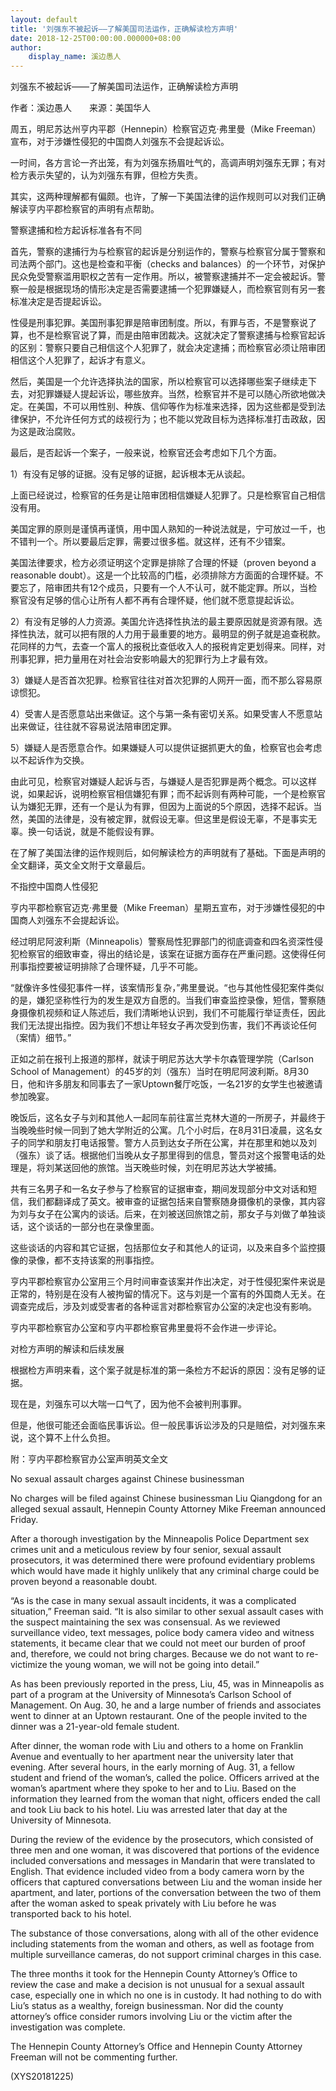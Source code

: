 ```yaml
---
layout: default
title: '刘强东不被起诉——了解美国司法运作，正确解读检方声明'
date: 2018-12-25T00:00:00.000000+08:00
author:
    display_name: 溪边愚人
---
```


刘强东不被起诉——了解美国司法运作，正确解读检方声明

作者：溪边愚人　　来源：美国华人

周五，明尼苏达州亨内平郡（Hennepin）检察官迈克·弗里曼（Mike Freeman）宣布，对于涉嫌性侵犯的中国商人刘强东不会提起诉讼。

一时间，各方言论一齐出笼，有为刘强东扬眉吐气的，高调声明刘强东无罪；有对检方表示失望的，认为刘强东有罪，但检方失责。

其实，这两种理解都有偏颇。也许，了解一下美国法律的运作规则可以对我们正确解读亨内平郡检察官的声明有点帮助。

警察逮捕和检方起诉标准各有不同

首先，警察的逮捕行为与检察官的起诉是分别运作的，警察与检察官分属于警察和司法两个部门。这也是检查和平衡（checks and balances）的一个环节，对保护民众免受警察滥用职权之苦有一定作用。所以，被警察逮捕并不一定会被起诉。警察一般是根据现场的情形决定是否需要逮捕一个犯罪嫌疑人，而检察官则有另一套标准决定是否提起诉讼。

性侵是刑事犯罪。美国刑事犯罪是陪审团制度。所以，有罪与否，不是警察说了算，也不是检察官说了算，而是由陪审团裁决。这就决定了警察逮捕与检察官起诉的区别：警察只要自己相信这个人犯罪了，就会决定逮捕；而检察官必须让陪审团相信这个人犯罪了，起诉才有意义。

然后，美国是一个允许选择执法的国家，所以检察官可以选择哪些案子继续走下去，对犯罪嫌疑人提起诉讼，哪些放弃。当然，检察官并不是可以随心所欲地做决定。在美国，不可以用性别、种族、信仰等作为标准来选择，因为这些都是受到法律保护，不允许任何方式的歧视行为；也不能以党政目标为选择标准打击政敌，因为这是政治腐败。

最后，是否起诉一个案子，一般来说，检察官还会考虑如下几个方面。

1）有没有足够的证据。没有足够的证据，起诉根本无从谈起。

上面已经说过，检察官的任务是让陪审团相信嫌疑人犯罪了。只是检察官自己相信没有用。

美国定罪的原则是谨慎再谨慎，用中国人熟知的一种说法就是，宁可放过一千，也不错判一个。所以要最后定罪，需要过很多槛。就这样，还有不少错案。

美国法律要求，检方必须证明这个定罪是排除了合理的怀疑（proven beyond a reasonable doubt）。这是一个比较高的门槛，必须排除方方面面的合理怀疑。不要忘了，陪审团共有12个成员，只要有一个人不认可，就不能定罪。所以，当检察官没有足够的信心让所有人都不再有合理怀疑，他们就不愿意提起诉讼。

2）有没有足够的人力资源。美国允许选择性执法的最主要原因就是资源有限。选择性执法，就可以把有限的人力用于最重要的地方。最明显的例子就是追查税款。花同样的力气，去查一个富人的报税比查低收入人的报税肯定更划得来。同样，对刑事犯罪，把力量用在对社会治安影响最大的犯罪行为上才最有效。

3）嫌疑人是否首次犯罪。检察官往往对首次犯罪的人网开一面，而不那么容易原谅惯犯。

4）受害人是否愿意站出来做证。这个与第一条有密切关系。如果受害人不愿意站出来做证，往往就不容易说法陪审团定罪。

5）嫌疑人是否愿意合作。如果嫌疑人可以提供证据抓更大的鱼，检察官也会考虑以不起诉作为交换。

由此可见，检察官对嫌疑人起诉与否，与嫌疑人是否犯罪是两个概念。可以这样说，如果起诉，说明检察官相信嫌犯有罪；而不起诉则有两种可能，一个是检察官认为嫌犯无罪，还有一个是认为有罪，但因为上面说的5个原因，选择不起诉。当然，美国的法律是，没有被定罪，就假设无辜。但这里是假设无辜，不是事实无辜。换一句话说，就是不能假设有罪。

在了解了美国法律的运作规则后，如何解读检方的声明就有了基础。下面是声明的全文翻译，英文全文附于文章最后。

不指控中国商人性侵犯

亨内平郡检察官迈克·弗里曼（Mike Freeman）星期五宣布，对于涉嫌性侵犯的中国商人刘强东不会提起诉讼。

经过明尼阿波利斯（Minneapolis）警察局性犯罪部门的彻底调查和四名资深性侵犯检察官的细致审查，得出的结论是，该案在证据方面存在严重问题。这使得任何刑事指控要被证明排除了合理怀疑，几乎不可能。

“就像许多性侵犯事件一样，该案情形复杂，”弗里曼说。“也与其他性侵犯案件类似的是，嫌犯坚称性行为的发生是双方自愿的。当我们审查监控录像，短信，警察随身摄像机视频和证人陈述后，我们清晰地认识到，我们不可能履行举证责任，因此我们无法提出指控。因为我们不想让年轻女子再次受到伤害，我们不再谈论任何（案情）细节。”

正如之前在报刊上报道的那样，就读于明尼苏达大学卡尔森管理学院（Carlson School of Management）的45岁的刘（强东）当时在明尼阿波利斯。8月30日，他和许多朋友和同事去了一家Uptown餐厅吃饭，一名21岁的女学生也被邀请参加晚宴。

晚饭后，这名女子与刘和其他人一起同车前往富兰克林大道的一所房子，并最终于当晚晚些时候一同到了她大学附近的公寓。几个小时后，在8月31日凌晨，这名女子的同学和朋友打电话报警。警方人员到达女子所在公寓，并在那里和她以及刘（强东）谈了话。根据他们当晚从女子那里得到的信息，警员对这个报警电话的处理是，将刘某送回他的旅馆。当天晚些时候，刘在明尼苏达大学被捕。

共有三名男子和一名女子参与了检察官的证据审查，期间发现部分中文对话和短信，我们都翻译成了英文。被审查的证据包括来自警察随身摄像机的录像，其内容为刘与女子在公寓内的谈话。后来，在刘被送回旅馆之前，那女子与刘做了单独谈话，这个谈话的一部分也在录像里面。

这些谈话的内容和其它证据，包括那位女子和其他人的证词，以及来自多个监控摄像的录像，都不支持该案的刑事指控。

亨内平郡检察官办公室用三个月时间审查该案并作出决定，对于性侵犯案件来说是正常的，特别是在没有人被拘留的情况下。这与刘是一个富有的外国商人无关。在调查完成后，涉及刘或受害者的各种谣言对郡检察官办公室的决定也没有影响。

亨内平郡检察官办公室和亨内平郡检察官弗里曼将不会作进一步评论。

对检方声明的解读和后续发展

根据检方声明来看，这个案子就是标准的第一条检方不起诉的原因：没有足够的证据。

现在是，刘强东可以大喘一口气了，因为他不会被判刑事罪。

但是，他很可能还会面临民事诉讼。但一般民事诉讼涉及的只是赔偿，对刘强东来说，这个算不上什么负担。

附：亨内平郡检察官办公室声明英文全文

No sexual assault charges against Chinese businessman

No charges will be filed against Chinese businessman Liu Qiangdong for an alleged sexual assault, Hennepin County Attorney Mike Freeman announced Friday.

After a thorough investigation by the Minneapolis Police Department sex crimes unit and a meticulous review by four senior, sexual assault prosecutors, it was determined there were profound evidentiary problems which would have made it highly unlikely that any criminal charge could be proven beyond a reasonable doubt.

“As is the case in many sexual assault incidents, it was a complicated situation,” Freeman said. “It is also similar to other sexual assault cases with the suspect maintaining the sex was consensual. As we reviewed surveillance video, text messages, police body camera video and witness statements, it became clear that we could not meet our burden of proof and, therefore, we could not bring charges. Because we do not want to re-victimize the young woman, we will not be going into detail.”

As has been previously reported in the press, Liu, 45, was in Minneapolis as part of a program at the University of Minnesota’s Carlson School of Management. On Aug. 30, he and a large number of friends and associates went to dinner at an Uptown restaurant. One of the people invited to the dinner was a 21-year-old female student.

After dinner, the woman rode with Liu and others to a home on Franklin Avenue and eventually to her apartment near the university later that evening. After several hours, in the early morning of Aug. 31, a fellow student and friend of the woman’s, called the police. Officers arrived at the woman’s apartment where they spoke to her and to Liu. Based on the information they learned from the woman that night, officers ended the call and took Liu back to his hotel. Liu was arrested later that day at the University of Minnesota.

During the review of the evidence by the prosecutors, which consisted of three men and one woman, it was discovered that portions of the evidence included conversations and messages in Mandarin that were translated to English. That evidence included video from a body camera worn by the officers that captured conversations between Liu and the woman inside her apartment, and later, portions of the conversation between the two of them after the woman asked to speak privately with Liu before he was transported back to his hotel.

The substance of those conversations, along with all of the other evidence including statements from the woman and others, as well as footage from multiple surveillance cameras, do not support criminal charges in this case.

The three months it took for the Hennepin County Attorney’s Office to review the case and make a decision is not unusual for a sexual assault case, especially one in which no one is in custody. It had nothing to do with Liu’s status as a wealthy, foreign businessman. Nor did the county attorney’s office consider rumors involving Liu or the victim after the investigation was complete.

The Hennepin County Attorney’s Office and Hennepin County Attorney Freeman will not be commenting further.

(XYS20181225)

